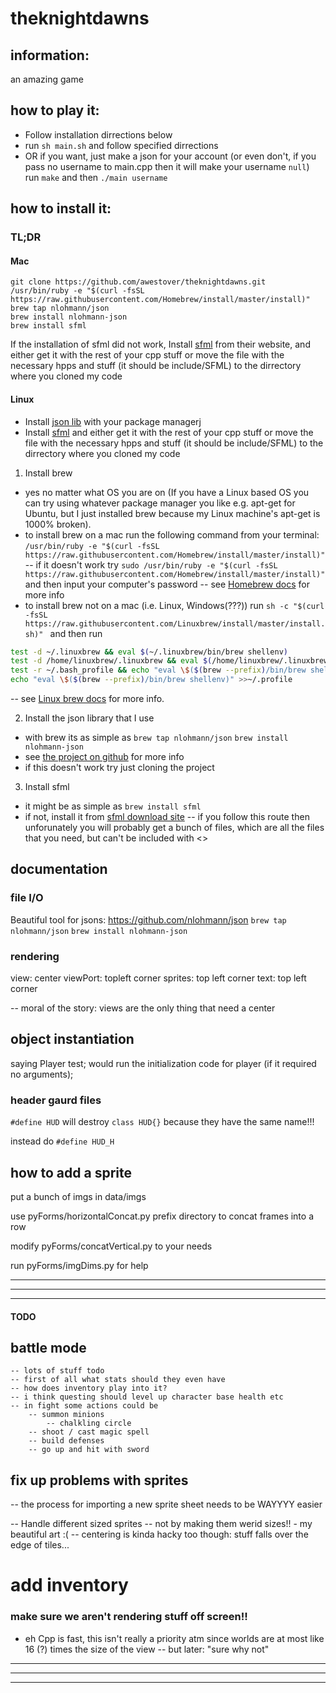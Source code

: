 
# theknightdawns

## information: 
an amazing game 

## how to play it:
  * Follow installation dirrections below
  * run `sh main.sh` and follow specified dirrections
  * OR if you want, just make a json for your account (or even don't, if you pass no username to main.cpp then it will make your username `null`) run `make` and then `./main username`


## how to install it:
### TL;DR
#### Mac
```
git clone https://github.com/awestover/theknightdawns.git
/usr/bin/ruby -e "$(curl -fsSL https://raw.githubusercontent.com/Homebrew/install/master/install)"
brew tap nlohmann/json
brew install nlohmann-json
brew install sfml
```
If the installation of sfml did not work, Install [sfml](https://www.sfml-dev.org/download/csfml/) from their website, and either get it with the rest of your cpp stuff or move the file with the necessary hpps and stuff (it should be include/SFML) to the dirrectory where you cloned my code

#### Linux
  * Install [json lib](https://github.com/nlohmann/json) with your package managerj
  * Install [sfml](https://www.sfml-dev.org/download/csfml/) and either get it with the rest of your cpp stuff or move the file with the necessary hpps and stuff (it should be include/SFML) to the dirrectory where you cloned my code

1) Install brew
  * yes no matter what OS you are on (If you have a Linux based OS you can try using whatever package manager you like e.g. apt-get for Ubuntu, but I just installed brew because my Linux machine's apt-get is 1000% broken).
  * to install brew on a mac run the following command from your terminal: `/usr/bin/ruby -e "$(curl -fsSL https://raw.githubusercontent.com/Homebrew/install/master/install)"`
    -- if it doesn't work try `sudo /usr/bin/ruby -e "$(curl -fsSL https://raw.githubusercontent.com/Homebrew/install/master/install)"` and then input your computer's password 
    -- see [Homebrew docs](https://brew.sh) for more info
  * to install brew not on a mac (i.e. Linux, Windows(???)) run `sh -c "$(curl -fsSL https://raw.githubusercontent.com/Linuxbrew/install/master/install.sh)" ` and then run 

```bash 
test -d ~/.linuxbrew && eval $(~/.linuxbrew/bin/brew shellenv)
test -d /home/linuxbrew/.linuxbrew && eval $(/home/linuxbrew/.linuxbrew/bin/brew shellenv)
test -r ~/.bash_profile && echo "eval \$($(brew --prefix)/bin/brew shellenv)" >>~/.bash_profile
echo "eval \$($(brew --prefix)/bin/brew shellenv)" >>~/.profile
``` 

-- see [Linux brew docs](https://docs.brew.sh/Homebrew-on-Linux) for more info.

2) Install the json library that I use
  * with brew its as simple as 
  `brew tap nlohmann/json`
  `brew install nlohmann-json`
  * see [the project on github](https://github.com/nlohmann/json) for more info
  * if this doesn't work try just cloning the project

3) Install sfml
  * it might be as simple as `brew install sfml`
  * if not, install it from [sfml download site](https://www.sfml-dev.org/download/csfml/)
    -- if you follow this route then unforunately you will probably get a bunch of files, which are all the files that you need, but can't be included with <>

## documentation
### file I/O
  Beautiful tool for jsons:
    https://github.com/nlohmann/json
  `brew tap nlohmann/json`
  `brew install nlohmann-json`

### rendering 
  view: center
  viewPort: topleft corner
  sprites: top left corner
  text: top left corner

  -- moral of the story: views are the only thing that need a center

## object instantiation
  saying 
  Player test;
  would run the initialization code for player (if it required no arguments);

### header gaurd files
  `#define HUD` will destroy
  `class HUD{}`
  because they have the same name!!!

  instead do 
  `#define HUD_H`

## how to add a sprite
  put a bunch of imgs in 
  data/imgs

  use pyForms/horizontalConcat.py prefix directory
  to concat frames into a row

  modify pyForms/concatVertical.py
  to your needs

  run pyForms/imgDims.py
  for help

***************************************************************************************************
***************************************************************************************************
***************************************************************************************************
#### TODO

## battle mode
    -- lots of stuff todo
    -- first of all what stats should they even have
    -- how does inventory play into it?
    -- i think questing should level up character base health etc
    -- in fight some actions could be
        -- summon minions
            -- chalkling circle
        -- shoot / cast magic spell
        -- build defenses
        -- go up and hit with sword

## fix up problems with sprites
  -- the process for importing a new sprite sheet needs to be WAYYYY easier 

  -- Handle different sized sprites
    -- not by making them werid sizes!! - my beautiful art :(
    -- centering is kinda hacky too though: stuff falls over the edge of tiles...

# add inventory

### make sure we aren't rendering stuff off screen!!
  - eh Cpp is fast, this isn't really a priority atm since worlds are at most like 16 (?) times the size of the view
  -- but later: "sure why not"

***************************************************************************************************
***************************************************************************************************
***************************************************************************************************

